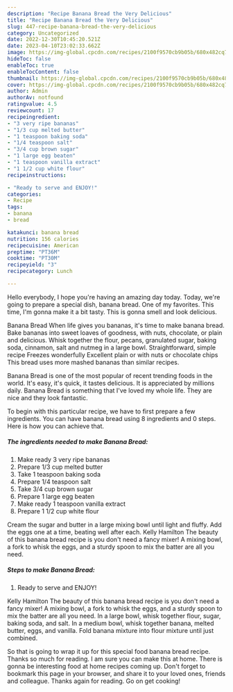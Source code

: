 ```yaml
---
description: "Recipe Banana Bread the Very Delicious"
title: "Recipe Banana Bread the Very Delicious"
slug: 447-recipe-banana-bread-the-very-delicious
category: Uncategorized
date: 2022-12-30T10:45:20.521Z
date: 2023-04-10T23:02:33.662Z
image: https://img-global.cpcdn.com/recipes/2100f9570cb9b05b/680x482cq70/banana-bread-recipe-main-photo.jpg
hideToc: false
enableToc: true
enableTocContent: false
thumbnail: https://img-global.cpcdn.com/recipes/2100f9570cb9b05b/680x482cq70/banana-bread-recipe-main-photo.jpg
cover: https://img-global.cpcdn.com/recipes/2100f9570cb9b05b/680x482cq70/banana-bread-recipe-main-photo.jpg
author: Admin
authorAv: notfound
ratingvalue: 4.5
reviewcount: 17
recipeingredient:
- "3 very ripe bananas"
- "1/3 cup melted butter"
- "1 teaspoon baking soda"
- "1/4 teaspoon salt"
- "3/4 cup brown sugar"
- "1 large egg beaten"
- "1 teaspoon vanilla extract"
- "1 1/2 cup white flour"
recipeinstructions:

- "Ready to serve and ENJOY!"
categories:
- Recipe
tags:
- banana
- bread

katakunci: banana bread 
nutrition: 156 calories
recipecuisine: American
preptime: "PT36M"
cooktime: "PT30M"
recipeyield: "3"
recipecategory: Lunch

---
```



Hello everybody, I hope you're having an amazing day today. Today, we're going to prepare a special dish, banana bread. One of my favorites. This time, I'm gonna make it a bit tasty. This is gonna smell and look delicious.

Banana Bread When life gives you bananas, it&#39;s time to make banana bread. Bake bananas into sweet loaves of goodness, with nuts, chocolate, or plain and delicious. Whisk together the flour, pecans, granulated sugar, baking soda, cinnamon, salt and nutmeg in a large bowl. Straightforward, simple recipe Freezes wonderfully Excellent plain or with nuts or chocolate chips This bread uses more mashed bananas than similar recipes.

Banana Bread is one of the most popular of recent trending foods in the world. It's easy, it's quick, it tastes delicious. It is appreciated by millions daily. Banana Bread is something that I've loved my whole life. They are nice and they look fantastic.


To begin with this particular recipe, we have to first prepare a few ingredients. You can have banana bread using 8 ingredients and 0 steps. Here is how you can achieve that.

<!--inarticleads1-->

##### The ingredients needed to make Banana Bread:

1. Make ready 3 very ripe bananas
1. Prepare 1/3 cup melted butter
1. Take 1 teaspoon baking soda
1. Prepare 1/4 teaspoon salt
1. Take 3/4 cup brown sugar
1. Prepare 1 large egg beaten
1. Make ready 1 teaspoon vanilla extract
1. Prepare 1 1/2 cup white flour


Cream the sugar and butter in a large mixing bowl until light and fluffy. Add the eggs one at a time, beating well after each. Kelly Hamilton The beauty of this banana bread recipe is you don&#39;t need a fancy mixer! A mixing bowl, a fork to whisk the eggs, and a sturdy spoon to mix the batter are all you need. 

<!--inarticleads2-->

##### Steps to make Banana Bread:


1. Ready to serve and ENJOY!

Kelly Hamilton The beauty of this banana bread recipe is you don&#39;t need a fancy mixer! A mixing bowl, a fork to whisk the eggs, and a sturdy spoon to mix the batter are all you need. In a large bowl, whisk together flour, sugar, baking soda, and salt. In a medium bowl, whisk together banana, melted butter, eggs, and vanilla. Fold banana mixture into flour mixture until just combined. 

So that is going to wrap it up for this special food banana bread recipe. Thanks so much for reading. I am sure you can make this at home. There is gonna be interesting food at home recipes coming up. Don't forget to bookmark this page in your browser, and share it to your loved ones, friends and colleague. Thanks again for reading. Go on get cooking!

